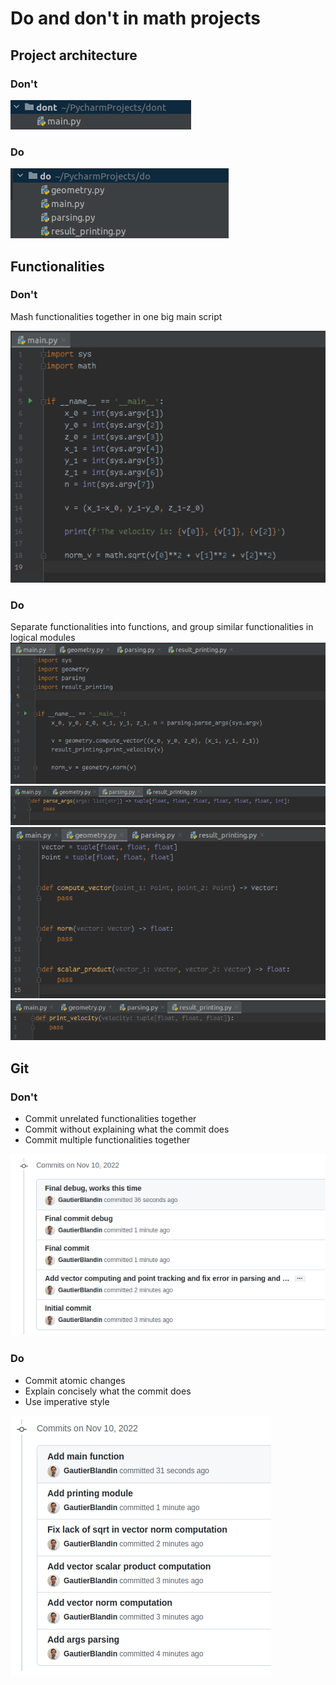 # Do and don't in math projects
## Project architecture
### Don't
![dont architecture](images/architecture/dont.png)
### Do
![do architecture](images/architecture/do.png)

## Functionalities

### Don't

Mash functionalities together in one big main script

![dont functions](images/functions/dont.png)
### Do
Separate functionalities into functions, and group similar functionalities in logical modules
![do_main](images/functions/do_main.png)
![do_parsing](images/functions/do_parsing.png)
![do_geometry](images/functions/do_geometry.png)
![do_result_printing](images/functions/do_result_printing.png)

## Git

### Don't
- Commit unrelated functionalities together
- Commit without explaining what the commit does
- Commit multiple functionalities together

![dont_git](images/git/dont.png)

### Do
- Commit atomic changes
- Explain concisely what the commit does
- Use imperative style

![do_git](images/git/do.png)